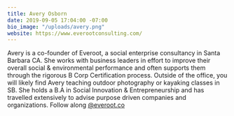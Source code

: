 ```yaml
---
title: Avery Osborn
date: 2019-09-05 17:04:00 -07:00
bio_image: "/uploads/avery.png"
website: https://www.everootconsulting.com/
---
```


Avery is a co-founder of Everoot, a social enterprise consultancy in Santa Barbara CA. She works with business leaders in effort to improve their overall social & environmental performance and often supports them through the rigorous B Corp Certification process. Outside of the office, you will likely find Avery teaching outdoor photography or kayaking classes in SB. She holds a B.A in Social Innovation & Entrepreneurship and has travelled extensively to advise purpose driven companies and organizations. Follow along [@everoot.co](https://www.instagram.com/everoot.co/)